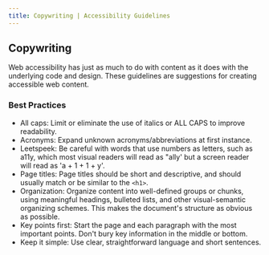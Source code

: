 ```yaml
---
title: Copywriting | Accessibility Guidelines
---
```

## Copywriting

Web accessibility has just as much to do with content as it does with the underlying code and design. These guidelines are suggestions for creating accessible web content.

### Best Practices
* <span class="text-bold">All caps</span>: Limit or eliminate the use of italics or ALL CAPS to improve readability.
* <span class="text-bold">Acronyms</span>: Expand unknown acronyms/abbreviations at first instance.
* <span class="text-bold">Leetspeek</span>: Be careful with words that use numbers as letters, such as a11y, which most visual readers will read as "ally' but a screen reader will read as 'a + 1 + 1 + y'.
* <span class="text-bold">Page titles</span>: Page titles should be short and descriptive, and should usually match or be similar to the `<h1>`.
* <span class="text-bold">Organization</span>: Organize content into well-defined groups or chunks, using meaningful headings, bulleted lists, and other visual-semantic organizing schemes. This makes the document's structure as obvious as possible.
* <span class="text-bold">Key points first</span>: Start the page and each paragraph with the most important points. Don't bury key information in the middle or bottom.
* <span class="text-bold">Keep it simple</span>: Use clear, straightforward language and short sentences.
